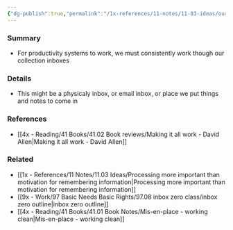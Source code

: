 ```yaml
---
{"dg-publish":true,"permalink":"/1x-references/11-notes/11-03-ideas/our-inboxes-should-be-habitually-emptied/","title":"Our inboxes should be habitually emptied","created":"2024-02-14T20:18:26.197+03:00","updated":"2024-02-14T20:18:26.197+03:00"}
---
```



### Summary
- For productivity systems to work, we must consistently work though our collection inboxes

### Details
- This might be a physicaly inbox, or email inbox, or place we put things and notes to come in

### References
- [[4x - Reading/41 Books/41.02 Book reviews/Making it all work - David Allen\|Making it all work - David Allen]]
### Related
- [[1x - References/11 Notes/11.03 Ideas/Processing more important than motivation for remembering information\|Processing more important than motivation for remembering information]]
- [[9x - Work/97 Basic Needs Basic Rights/97.08 inbox zero class/inbox zero outline\|inbox zero outline]]
- [[4x - Reading/41 Books/41.01 Book Notes/Mis-en-place - working clean\|Mis-en-place - working clean]]